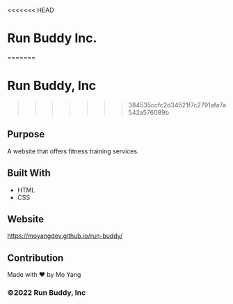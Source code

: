 <<<<<<< HEAD
# Run Buddy Inc.
=======
# Run Buddy, Inc
>>>>>>> 384535ccfc2d34521f7c2791afa7a542a576089b

## Purpose
A website that offers fitness training services. 

## Built With
* HTML
* CSS

## Website
https://moyangdev.github.io/run-buddy/

## Contribution
Made with ❤️ by Mo Yang

### ©️2022 Run Buddy, Inc 
